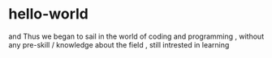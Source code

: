 # hello-world
and Thus we began to sail in the world of coding and programming , without any pre-skill / knowledge about the field , still intrested in learning
